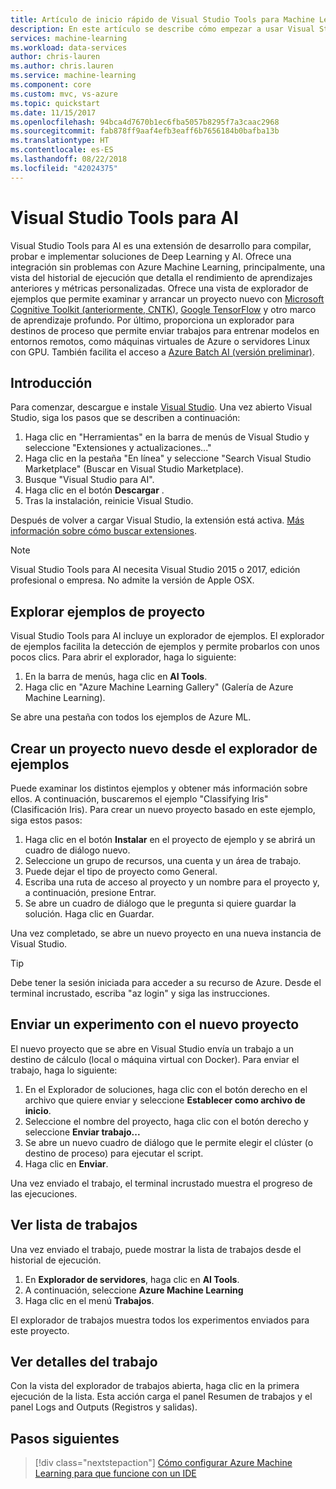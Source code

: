 ```yaml
---
title: Artículo de inicio rápido de Visual Studio Tools para Machine Learning en Azure | Microsoft Docs
description: En este artículo se describe cómo empezar a usar Visual Studio Tools para Machine Learning, desde la creación de un experimento y el entrenamiento de un modelo, hasta la operacionalización de un servicio web.
services: machine-learning
ms.workload: data-services
author: chris-lauren
ms.author: chris.lauren
ms.service: machine-learning
ms.component: core
ms.custom: mvc, vs-azure
ms.topic: quickstart
ms.date: 11/15/2017
ms.openlocfilehash: 94bca4d7670b1ec6fba5057b8295f7a3caac2968
ms.sourcegitcommit: fab878ff9aaf4efb3eaff6b7656184b0bafba13b
ms.translationtype: HT
ms.contentlocale: es-ES
ms.lasthandoff: 08/22/2018
ms.locfileid: "42024375"
---
```

# <a name="visual-studio-tools-for-ai"></a>Visual Studio Tools para AI
Visual Studio Tools para AI es una extensión de desarrollo para compilar, probar e implementar soluciones de Deep Learning y AI. Ofrece una integración sin problemas con Azure Machine Learning, principalmente, una vista del historial de ejecución que detalla el rendimiento de aprendizajes anteriores y métricas personalizadas. Ofrece una vista de explorador de ejemplos que permite examinar y arrancar un proyecto nuevo con [Microsoft Cognitive Toolkit (anteriormente, CNTK)](http://www.microsoft.com/en-us/cognitive-toolkit), [Google TensorFlow](https://www.tensorflow.org) y otro marco de aprendizaje profundo. Por último, proporciona un explorador para destinos de proceso que permite enviar trabajos para entrenar modelos en entornos remotos, como máquinas virtuales de Azure o servidores Linux con GPU. También facilita el acceso a [Azure Batch AI (versión preliminar)](https://docs.microsoft.com/azure/batch-ai/).
 
## <a name="getting-started"></a>Introducción 
Para comenzar, descargue e instale [Visual Studio](https://www.visualstudio.com/downloads/). Una vez abierto Visual Studio, siga los pasos que se describen a continuación:
1. Haga clic en "Herramientas" en la barra de menús de Visual Studio y seleccione "Extensiones y actualizaciones..."
2. Haga clic en la pestaña "En línea" y seleccione "Search Visual Studio Marketplace" (Buscar en Visual Studio Marketplace).
3. Busque "Visual Studio para AI". 
3. Haga clic en el botón **Descargar** . 
4. Tras la instalación, reinicie Visual Studio. 

Después de volver a cargar Visual Studio, la extensión está activa. [Más información sobre cómo buscar extensiones](hhttps://docs.microsoft.com/visualstudio/ide/finding-and-using-visual-studio-extensions).

> [!NOTE]
> Visual Studio Tools para AI necesita Visual Studio 2015 o 2017, edición profesional o empresa. No admite la versión de Apple OSX. 


## <a name="exploring-project-samples"></a>Explorar ejemplos de proyecto
Visual Studio Tools para AI incluye un explorador de ejemplos. El explorador de ejemplos facilita la detección de ejemplos y permite probarlos con unos pocos clics. Para abrir el explorador, haga lo siguiente:   
1. En la barra de menús, haga clic en **AI Tools**.
2. Haga clic en "Azure Machine Learning Gallery" (Galería de Azure Machine Learning).

Se abre una pestaña con todos los ejemplos de Azure ML.

## <a name="creating-a-new-project-from-the-sample-explorer"></a>Crear un proyecto nuevo desde el explorador de ejemplos 
Puede examinar los distintos ejemplos y obtener más información sobre ellos. A continuación, buscaremos el ejemplo "Classifying Iris" (Clasificación Iris). Para crear un nuevo proyecto basado en este ejemplo, siga estos pasos:
1. Haga clic en el botón **Instalar** en el proyecto de ejemplo y se abrirá un cuadro de diálogo nuevo. 
2. Seleccione un grupo de recursos, una cuenta y un área de trabajo.
3. Puede dejar el tipo de proyecto como General.
4. Escriba una ruta de acceso al proyecto y un nombre para el proyecto y, a continuación, presione Entrar. 
5. Se abre un cuadro de diálogo que le pregunta si quiere guardar la solución. Haga clic en Guardar. 

Una vez completado, se abre un nuevo proyecto en una nueva instancia de Visual Studio. 

> [!TIP]
> Debe tener la sesión iniciada para acceder a su recurso de Azure. Desde el terminal incrustado, escriba "az login" y siga las instrucciones. 

## <a name="submitting-experiment-with-the-new-project"></a>Enviar un experimento con el nuevo proyecto
El nuevo proyecto que se abre en Visual Studio envía un trabajo a un destino de cálculo (local o máquina virtual con Docker).
Para enviar el trabajo, haga lo siguiente: 
1. En el Explorador de soluciones, haga clic con el botón derecho en el archivo que quiere enviar y seleccione **Establecer como archivo de inicio**.
2. Seleccione el nombre del proyecto, haga clic con el botón derecho y seleccione **Enviar trabajo...**
3. Se abre un nuevo cuadro de diálogo que le permite elegir el clúster (o destino de proceso) para ejecutar el script.
4. Haga clic en **Enviar**.

Una vez enviado el trabajo, el terminal incrustado muestra el progreso de las ejecuciones.

## <a name="view-list-of-jobs"></a>Ver lista de trabajos
Una vez enviado el trabajo, puede mostrar la lista de trabajos desde el historial de ejecución.
1. En **Explorador de servidores**, haga clic en **AI Tools**.
2. A continuación, seleccione **Azure Machine Learning**
3. Haga clic en el menú **Trabajos**.

El explorador de trabajos muestra todos los experimentos enviados para este proyecto. 

## <a name="view-job-details"></a>Ver detalles del trabajo
Con la vista del explorador de trabajos abierta, haga clic en la primera ejecución de la lista.
Esta acción carga el panel Resumen de trabajos y el panel Logs and Outputs (Registros y salidas).

## <a name="next-steps"></a>Pasos siguientes
> [!div class="nextstepaction"]
> [Cómo configurar Azure Machine Learning para que funcione con un IDE](./how-to-configure-your-IDE.md)
